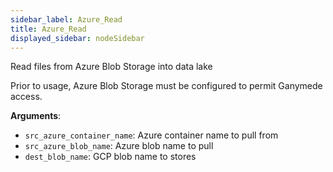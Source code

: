 ```yaml
---
sidebar_label: Azure_Read
title: Azure_Read
displayed_sidebar: nodeSidebar
---
```


Read files from Azure Blob Storage into data lake

Prior to usage, Azure Blob Storage must be configured to permit Ganymede access.

**Arguments**:

- `src_azure_container_name`: Azure container name to pull from
- `src_azure_blob_name`: Azure blob name to pull
- `dest_blob_name`: GCP blob name to stores


